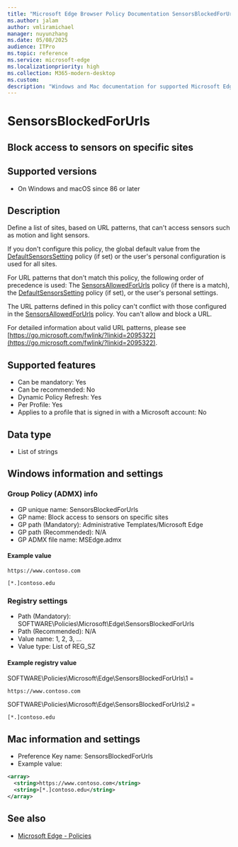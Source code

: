 ```yaml
---
title: "Microsoft Edge Browser Policy Documentation SensorsBlockedForUrls"
ms.author: jalam
author: vmliramichael
manager: nuyunzhang
ms.date: 05/08/2025
audience: ITPro
ms.topic: reference
ms.service: microsoft-edge
ms.localizationpriority: high
ms.collection: M365-modern-desktop
ms.custom:
description: "Windows and Mac documentation for supported Microsoft Edge Browser policy: Block access to sensors on specific sites"
---
```


<!--THIS FILE IS AUTOMATICALLY GENERATED. MANUAL CHANGES WILL BE OVERWRITTEN.-->
<!--Please contact the Microsoft Edge Manageability team with any questions.-->

# SensorsBlockedForUrls

## Block access to sensors on specific sites


## Supported versions

- On Windows and macOS since 86 or later

## Description

Define a list of sites, based on URL patterns, that can't access sensors such as motion and light sensors.

If you don't configure this policy, the global default value from the [DefaultSensorsSetting](DefaultSensorsSetting.md) policy (if set) or the user's personal configuration is used for all sites.

For URL patterns that don't match this policy, the following order of precedence is used: The [SensorsAllowedForUrls](SensorsAllowedForUrls.md) policy (if there is a match), the [DefaultSensorsSetting](DefaultSensorsSetting.md) policy (if set), or the user's personal settings.

The URL patterns defined in this policy can't conflict with those configured in the [SensorsAllowedForUrls](SensorsAllowedForUrls.md) policy. You can't allow and block a URL.

For detailed information about valid URL patterns, please see [https://go.microsoft.com/fwlink/?linkid=2095322](https://go.microsoft.com/fwlink/?linkid=2095322).

## Supported features

- Can be mandatory: Yes
- Can be recommended: No
- Dynamic Policy Refresh: Yes
- Per Profile: Yes
- Applies to a profile that is signed in with a Microsoft account: No

## Data type

- List of strings

## Windows information and settings

### Group Policy (ADMX) info

- GP unique name: SensorsBlockedForUrls
- GP name: Block access to sensors on specific sites
- GP path (Mandatory): Administrative Templates/Microsoft Edge
- GP path (Recommended): N/A
- GP ADMX file name: MSEdge.admx

#### Example value

```
https://www.contoso.com
```

```
[*.]contoso.edu
```

### Registry settings

- Path (Mandatory): SOFTWARE\Policies\Microsoft\Edge\SensorsBlockedForUrls
- Path (Recommended): N/A
- Value name: 1, 2, 3, ...
- Value type: List of REG_SZ

#### Example registry value

SOFTWARE\Policies\Microsoft\Edge\SensorsBlockedForUrls\1 =
```
https://www.contoso.com
```

SOFTWARE\Policies\Microsoft\Edge\SensorsBlockedForUrls\2 =
```
[*.]contoso.edu
```




## Mac information and settings

- Preference Key name: SensorsBlockedForUrls
- Example value:

```xml
<array>
  <string>https://www.contoso.com</string>
  <string>[*.]contoso.edu</string>
</array>
```

## See also
- [Microsoft Edge - Policies](../microsoft-edge-policies.md)
